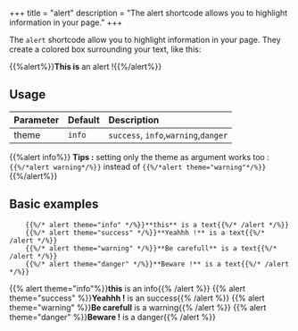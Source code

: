 +++
title = "alert"
description = "The alert shortcode allows you to highlight information in your page."
+++

The `alert` shortcode allow you to highlight information in your page. They create a colored box surrounding your text, like this:

{{%alert%}}**This is** an alert !{{%/alert%}}
## Usage 

| Parameter | Default | Description |
|:--|:--|:--|
| theme | `info` | `success`, `info`,`warning`,`danger` |

{{%alert info%}}
**Tips :** setting only the theme as argument works too : 
`{{%/*alert warning*/%}}`  instead of `{{%/*alert theme="warning"*/%}}`
{{%/alert%}}

## Basic examples

```
	{{%/* alert theme="info" */%}}**this** is a text{{%/* /alert */%}}
	{{%/* alert theme="success" */%}}**Yeahhh !** is a text{{%/* /alert */%}}
	{{%/* alert theme="warning" */%}}**Be carefull** is a text{{%/* /alert */%}}
	{{%/* alert theme="danger" */%}}**Beware !** is a text{{%/* /alert */%}}
```
{{% alert theme="info"%}}**this** is an info{{% /alert %}}
{{% alert theme="success" %}}**Yeahhh !** is an success{{% /alert %}}
{{% alert theme="warning" %}}**Be carefull** is a warning{{% /alert %}}
{{% alert theme="danger" %}}**Beware !** is a danger{{% /alert %}}